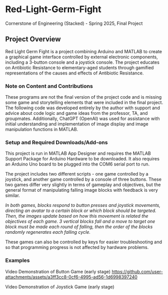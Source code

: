 # Red-Light-Germ-Fight
Cornerstone of Engineering (Stacked) - Spring 2025, Final Project

## Project Overview
Red Light Germ Fight is a project combining Arduino and MATLAB to create a graphical game interface controlled by external electronic components, including a 3-button console and a joystick console. The project educates on Antibiotic Resistance to elementary-aged students through gamified representations of the causes and effects of Antibiotic Resistance.

### Note on Content and Contributions
These programs are not the final version of the project code and is missing some game and storytelling elements that were included in the final project. The following code was developed entirely by the author with support and advice about code logic and game ideas from the professor, TA, and groupmates. Additionally, ChatGPT (OpenAI) was used for assistance with initial understanding and implementation of image display and image manipulation functions in MATLAB.

### Setup and Required Downloads/Add-ons
This project is run in MATLAB App Designer and requires the MATLAB Support Package for Arduino Hardware to be downloaded. It also requires an Arduino Uno board to be plugged into the COM6 serial port to run.

The project includes two different scripts - one game controlled by a joystick, and another game controlled by a console of three buttons. These two games differ very slightly in terms of gameplay and objectives, but the general format of manipulating falling image blocks with feedback is very similar. 

*In both games, blocks respond to button presses and joystick movements, directing an avatar to a certain block or which block should be targeted. Then, the images update based on how this movement is related the objectives of each game. 3 vertical blocks fall and a move to target one block must be made each round of falling, then the order of the blocks randomly regenerates each falling cycle.*

These games can also be controlled by keys for easier troubleshooting and so that programming progress is not affected by hardware problems.

### Examples

Video Demonstration of Button Game (early stage)
https://github.com/user-attachments/assets/a3ff3cc8-0cf6-4995-ad56-1d6998397240

Video Demonstration of Joystick Game (early stage)




